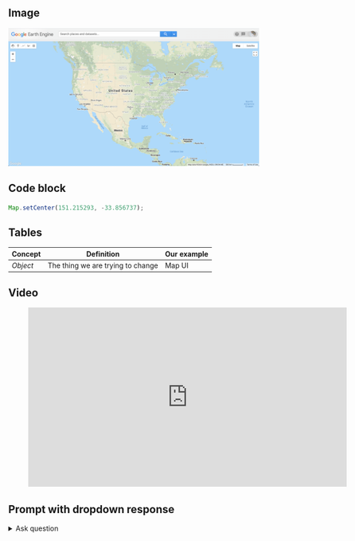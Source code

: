 ## Image

![initialMap](../lights/methods/images/01/01hello.png)

## Code block

```JavaScript
Map.setCenter(151.215293, -33.856737);
```

## Tables

| Concept | Definition | Our example |
| --- | --- | --- |
| *Object* | The thing we are trying to change | Map UI |

## Video  

<figure class="video_container">
  <iframe width='640' height='360' src="https://www.youtube.com/embed/pTGGHXRBvxQ" frameborder="0" allowfullscreen="true"> </iframe>
</figure>

## Prompt with dropdown response

<details>
<summary>Ask question</summary>
<br>
<i>Provide explanation. </i>
</details>
